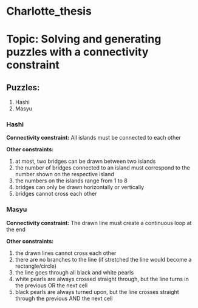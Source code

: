 # Charlotte_thesis

# Topic: Solving and generating puzzles with a connectivity constraint

## Puzzles:
1. Hashi
2. Masyu

### Hashi
**Connectivity constraint:**
All islands must be connected to each other

**Other constraints:**
1. at most, two bridges can be drawn between two islands
2. the number of bridges connected to an island must correspond to the number shown on the respective island
3. the numbers on the islands range from 1 to 8
4. bridges can only be drawn horizontally or vertically
5. bridges cannot cross each other


### Masyu
**Connectivity constraint:**
The drawn line must create a continuous loop at the end

**Other constraints:**
1. the drawn lines cannot cross each other
2. there are no branches to the line (if stretched the line would become a rectangle/circle)
3. the line goes through all black and white pearls
4. white pearls are always crossed straight through, but the line turns in the previous OR the next cell
5. black pearls are always turned upon, but the line crosses straight through the previous AND the next cell
